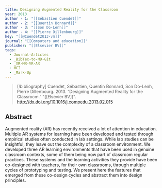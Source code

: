 ```yaml
---
title: Designing Augmented Reality for the Classroom
year: 2013
author - 1: "[[Sébastien Cuendet]]"
author - 2: "[[Quentin Bonnard]]"
author - 3: "[[Son Do-Lenh]]"
author - 4: "[[Pierre Dillenbourg]]"
key: "[[@Cuendet2013-vm]]"
journal: "[[Computers and education]]"
publisher: "[[Elsevier BV]]"
tags:
  - Journal-Articles
  - _BibTex-to-MD-Git
  - _XR-MR-VR-AR
  - HCI
  - _Mark-Up
---
```


> [!bibliography]
> Cuendet, Sébastien, Quentin Bonnard, Son Do-Lenh, Pierre Dillenbourg. 2013. “Designing Augmented Reality for the Classroom.” "[[Elsevier BV]]". http://dx.doi.org/10.1016/j.compedu.2013.02.015

## Abstract
Augmented reality (AR) has recently received a lot of attention in education. Multiple AR systems for learning have been developed and tested through empirical studies often conducted in lab settings. While lab studies can be insightful, they leave out the complexity of a classroom environment. We developed three AR learning environments that have been used in genuine classroom contexts, some of them being now part of classroom regular practices. These systems and the learning activities they provide have been co-designed with teachers, for their own classrooms, through multiple cycles of prototyping and testing. We present here the features that emerged from these co-design cycles and abstract them into design principles.